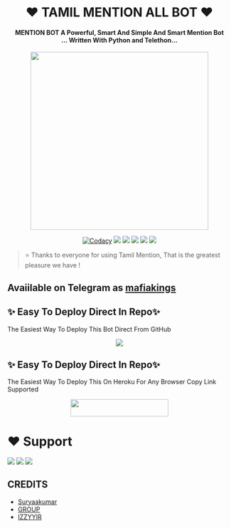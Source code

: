 <h1 align="center"><b>❤️ TAMIL MENTION ALL BOT ❤️</b></h1>

<h4 align="center">MENTION BOT A Powerful, Smart And Simple And Smart Mention Bot <br> ... Written With Python and Telethon...</h4>

<p align="center"><a href="https://t.me/Dr_Asad_Ali"><img src="https://telegra.ph/file/bbbd9b011a11544d321d8.jpg" width="400"></a></p>

<p align="center">
    <a href="https://app.codacy.com/manual/jankarikiduniya/MentionBot/dashboard"> <img src="https://img.shields.io/codacy/grade/4d58f2a402b54aed8a7d95f7add45a81?color=brightgreen&logo=codacy&logoColor=green&style=for-the-badge" alt="Codacy" /></a>
    <a href="https://github.com/jankarikiduniya/MentionBot"> <img src="https://img.shields.io/github/repo-size/jankarikiduniya/MentionBot?color=orange&logo=github&logoColor=green&style=for-the-badge" /></a>
    <a href="https://github.com/jankarikiduniya/MentionBot/commits/prince"> <img src="https://img.shields.io/github/last-commit/jankarikiduniya/MentionBot?color=brown&logo=github&logoColor=green&style=for-the-badge" /></a>
    <a href="https://github.com/jankarikiduniya/MentionBot/issues"> <img src="https://img.shields.io/github/issues/jankarikiduniya/MentionBot?color=blueviolet&logo=github&logoColor=green&style=for-the-badge" /></a>
    <a href="https://github.com/jankarikiduniya/MentionBot/network/members"> <img src="https://img.shields.io/github/forks/jankarikiduniya/MentionBot?color=red&logo=github&logoColor=green&style=for-the-badge" /></a>  
    <a href="https://pypi.org/project/Telethon/"> <img src="https://img.shields.io/pypi/v/telethon?color=yellow&label=telethon&logo=python&logoColor=green&style=for-the-badge" /></a>
</p>

> ⭐️ Thanks to everyone for using Tamil Mention, That is the greatest pleasure we have !

## Avaiilable on Telegram as [mafiakings](https://t.me/mafiaking_fed)

## ✨ Easy To Deploy Direct In Repo✨

The Easiest Way To Deploy This Bot Direct From GitHub

<p align="center"><a href="https://heroku.com/deploy"><img src="https://www.herokucdn.com/deploy/button.svg"></a>

## ✨ Easy To Deploy Direct In Repo✨

The Easiest Way To Deploy This On Heroku For Any Browser Copy Link Supported

<p align="center"><a href="https://heroku.com/deploy?template=https://github.com/stylishsuryaa/MentionBot"> <img src="https://img.shields.io/badge/Deploy%20To%20Heroku-black?style=for-the-badge&logo=heroku" width="220" height="38.45"/></a></p>
 
 
# ❤️ Support
<a href="https://t.me/AsadSupport"><img src="https://img.shields.io/badge/Join-Telegram%20Channel-red.svg?logo=Telegram"></a>
<a href="https://t.me/Shayri_Music_Lovers"><img src="https://img.shields.io/badge/Join-Telegram%20Group-blue.svg?logo=telegram"></a>
<a href="https://t.me/Give_Me_Heart"><img src="https://img.shields.io/badge/Give-Me%20Heart-blue.svg?logo=telegram"></a>


## CREDITS

- [Suryaakumar](https://t.me/Suryaakumar)
- [GROUP](https://t.me/mafia_kings_queens)
- [IZZYYIR](https://t.me/OWNER_OF_TJ)
